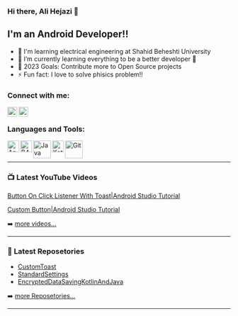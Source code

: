 ### Hi there, Ali Hejazi  👋


## I'm an Android Developer!!

- 🔭 I'm learning electrical engineering at Shahid Beheshti University
- 🌱 I’m currently learning everything to be a better developer 💪
- 🥅 2023 Goals: Contribute more to Open Source projects
- ⚡ Fun fact: I love to solve phisics problem!!



### Connect with me:


[<img align="left" alt="codeSTACKr | YouTube" width="22px" src="https://cdn.jsdelivr.net/npm/simple-icons@v3/icons/youtube.svg" />](https://www.youtube.com/channel/UC-MpdWkXlHi_k3QO42NMqLA?view_as=subscriber)
[<img align="left" alt="codeSTACKr | LinkedIn" width="22px" src="https://cdn.jsdelivr.net/npm/simple-icons@v3/icons/linkedin.svg" />](https://www.linkedin.com/in/ali-hejazi-3b36781a3/)


<br />

### Languages and Tools:

[<img align="left" alt="Android Studio" width="26px" src="https://file.io/ZROrFL325v41" />](https://developer.android.com/studio)
[<img align="left" alt="B4A" width="26px" src="https://file.io/AGEGAsaAmv2c" />](https://www.b4x.com/b4a.html)
[<img align="left" alt="Java" width="40px" src="https://file.io/ZyTdMCRjEs8P" />](https://www.oracle.com/java/technologies/)
[<img align="left" alt="Kotlin" width="26px" src="https://file.io/B9JroCd4zKf4" />](https://kotlinlang.org)
[<img align="left" alt="Git" width="40px" src="[https://file.io/CRuCZc1Y71ZS](https://www.google.com/url?sa=i&url=https%3A%2F%2Fcommons.wikimedia.org%2Fwiki%2FFile%3AGit_icon.svg&psig=AOvVaw3ps7TjFrpdqNXdBbV38-fg&ust=1690440328839000&source=images&cd=vfe&opi=89978449&ved=0CBEQjRxqFwoTCJDwgo3jq4ADFQAAAAAdAAAAABAE)" />](https://git-scm.com/)

<br />
<br />

---

### 📺 Latest YouTube Videos

<!-- YOUTUBE:START -->

[Button On Click Listener With Toast|Android Studio Tutorial](https://youtu.be/QkVcLJ5aQR4)

[Custom Button|Android Studio Tutorial](https://youtu.be/uFT4SRU2x6Y)

➡️ [more videos...](https://www.youtube.com/channel/UC-MpdWkXlHi_k3QO42NMqLA?view_as=subscriber)

---

### 📕 Latest Reposetories

<!-- BLOG-POST-LIST:START -->
- [CustomToast](https://github.com/AliHejazi1382/CustomToast)
- [StandardSettings](https://github.com/AliHejazi1382/StandardSetting)
- [EncryptedDataSavingKotlinAndJava](https://github.com/AliHejazi1382/EncryptedDataSavingKotlinAndJava)
<!-- BLOG-POST-LIST:END -->

➡️ [more Reposetories...](https://github.com/AliHejazi1382?tab=repositories)

---





[website]: https://codeSTACKr.com
[course]: http://vsCodeHero.com
[twitter]: https://twitter.com/codeSTACKr
[youtube]: https://youtube.com/codeSTACKr
[instagram]: https://instagram.com/codeSTACKr
[linkedin]: https://linkedin.com/in/codeSTACKr
[webdevplaylist]: https://www.youtube.com/playlist?list=PLkwxH9e_vrAJ0WbEsFA9W3I1W-g_BTsbt
[jsplaylist]: https://www.youtube.com/playlist?list=PLkwxH9e_vrALRJKu7wfXby3MKeflhTu6B
[cssplaylist]: https://www.youtube.com/playlist?list=PLkwxH9e_vrALSdvZuEh6gqQdmDoDIoqz4
[reactplaylist]: https://www.youtube.com/playlist?list=PLkwxH9e_vrAK4TdffpxKY3QGyHCpxFcQ0
